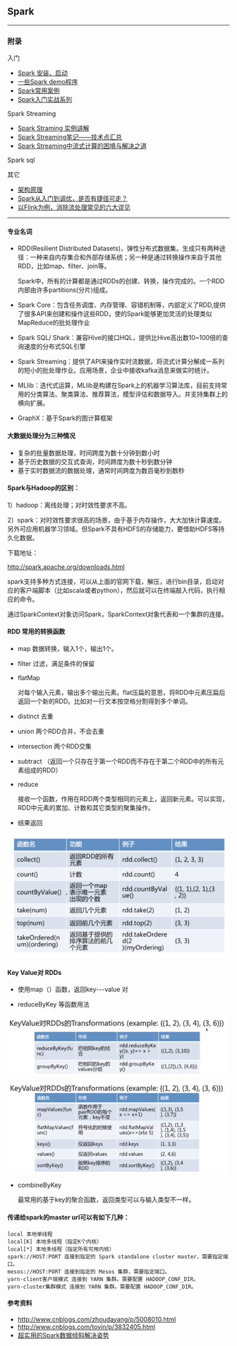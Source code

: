 ## Spark

---

### 附录

入门

* [Spark 安装、启动](Spark-stream.md)
* [一些Spark demo程序](https://github.com/aalansehaiyang/spark-example)
* [Spark常用案例](http://blog.csdn.net/T1DMzks/article/category/7062215)
* [Spark入门实战系列](http://www.cnblogs.com/shishanyuan/p/4699644.html)

Spark Streaming

* [Spark Straming 实例讲解](https://mp.weixin.qq.com/s?__biz=MzA5NzkxMzg1Nw==&mid=2653159189&idx=1&sn=ae87942269773e8ef9bc39c344d6c5fa&scene=27#wechat_redirect)
* [Spark Streaming笔记——技术点汇总](https://mp.weixin.qq.com/s/_pZ5U-UlZvhPeXuOepO9_w)
* [Spark Streaming中流式计算的困境与解决之道](http://mp.weixin.qq.com/s/URJg23Pz0rkFFAjWCdYB1w)

Spark sql

其它

* [架构原理](http://www.cnblogs.com/tgzhu/p/5818374.html)
* [Spark从入门到调优，是否有捷径可走？](https://mp.weixin.qq.com/s/6dCZrPi9sI-BRX0L3F5z3g)
* [以Flink为例，消除流处理常见的六大谬见](https://mp.weixin.qq.com/s/Mdcupaqfni_qPeZWUHxNVA)

---

#### 专业名词

* RDD(Resilient Distributed Datasets)，弹性分布式数据集。生成只有两种途径：一种来自内存集合和外部存储系统；另一种是通过转换操作来自于其他RDD，比如map、filter、join等。

	Spark中，所有的计算都是通过RDDs的创建、转换，操作完成的。一个RDD内部由许多partitions(分片)组成。

* Spark Core：包含任务调度、内存管理、容错机制等，内部定义了RDD,提供了很多API来创建和操作这些RDD，使的Spark能够更加灵活的处理类似MapReduce的批处理作业
* Spark SQL/ Shark：兼容Hive的接口HQL，提供比Hive高出数10~100倍的查询速度的分布式SQL引擎
* Spark Streaming：提供了API来操作实时流数据，将流式计算分解成一系列的短小的批处理作业。应用场景，企业中接收kafka消息来做实时统计。
* MLlib：迭代式运算，MLlib是构建在Spark上的机器学习算法库，目前支持常用的分类算法、聚类算法、推荐算法，模型评估和数据导入。并支持集群上的横向扩展。
* GraphX：基于Spark的图计算框架

#### 大数据处理分为三种情况
* 复杂的批量数据处理，时间跨度为数十分钟到数小时
* 基于历史数据的交互式查询，时间跨度为数十秒到数分钟
* 基于实时数据流的数据处理，通常时间跨度为数百毫秒到数秒

#### Spark与Hadoop的区别：

1）hadoop：离线处理；对时效性要求不高。

2）spark：对时效性要求很高的场景，由于基于内存操作，大大加快计算速度。另外可应用机器学习领域。但Spark不具有HDFS的存储能力，要借助HDFS等持久化数据。

下载地址：

http://spark.apache.org/downloads.html

spark支持多种方式连接，可以从上面的官网下载，解压，进行bin目录，启动对应的客户端脚本（比如scala或者python），然后就可以在终端敲入代码，执行相应的命令。


通过SparkContext对象访问Spark，SparkContext对象代表和一个集群的连接。


#### RDD 常用的转换函数

* map  数据转换，输入1个，输出1个。

* filter   过滤，满足条件的保留

* flatMap

	对每个输入元素，输出多个输出元素。flat压扁的意思，将RDD中元素压扁后返回一个新的RDD。比如对一行文本按空格分割得到多个单词。
	
* distinct  去重
* union 两个RDD合并，不会去重
* intersection  两个RDD交集
* subtract   （返回一个只存在于第一个RDD而不存在于第二个RDD中的所有元素组成的RDD）

* reduce

	接收一个函数，作用在RDD两个类型相同的元素上，返回新元素。可以实现，RDD中元素的累加、计数和其它类型的聚集操作。

* 结果返回

![image](img/Snip20170806_134.png)


#### Key Value对 RDDs

* 使用map（）函数，返回key---value 对

*  reduceByKey 等函数用法

![image](img/Snip20170806_138.png)

![image](img/Snip20170806_137.png)

* combineByKey  
	
	最常用的基于key的聚合函数，返回类型可以与输入类型不一样。
	
#### 传递给spark的master url可以有如下几种：

```
local 本地单线程
local[K] 本地多线程（指定K个内核）
local[*] 本地多线程（指定所有可用内核）
spark://HOST:PORT 连接到指定的 Spark standalone cluster master，需要指定端口。
mesos://HOST:PORT 连接到指定的 Mesos 集群，需要指定端口。
yarn-client客户端模式 连接到 YARN 集群。需要配置 HADOOP_CONF_DIR。
yarn-cluster集群模式 连接到 YARN 集群。需要配置 HADOOP_CONF_DIR。
```

#### 参考资料

* http://www.cnblogs.com/zhoudayang/p/5008010.html
* http://www.cnblogs.com/tovin/p/3832405.html
* [超实用的Spark数据倾斜解决姿势](https://mp.weixin.qq.com/s/QCtiRWZhy9xlTqUFUAx3EQ)
